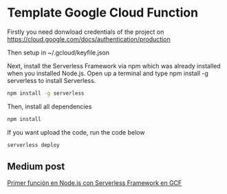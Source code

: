 # Template Google Cloud Function

Firstly you need donwload credentials of the project on
https://cloud.google.com/docs/authentication/production

Then setup in ~/.gcloud/keyfile.json

Next, install the Serverless Framework via npm which was already installed when you installed Node.js.
Open up a terminal and type npm install -g serverless to install Serverless.

```bash
npm install -g serverless
```

Then, install all dependencies
```bash
npm install
```

If you want upload the code, run the code below
```bash
serverless deploy
```

## Medium post
[Primer función en Node.js con Serverless Framework en GCF](https://medium.com/@edselserranomontiel/primer-funci%C3%B3n-en-node-js-con-serverless-framework-en-gcf-ba866f4f66e1)

